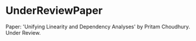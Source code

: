 # UnderReviewPaper
Paper: 'Unifying Linearity and Dependency Analyses' by Pritam Choudhury. Under Review.
